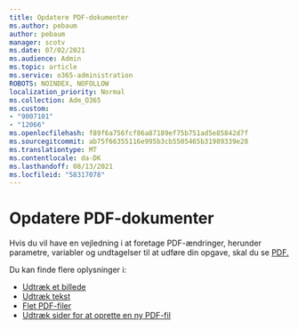 ```yaml
---
title: Opdatere PDF-dokumenter
ms.author: pebaum
author: pebaum
manager: scotv
ms.date: 07/02/2021
ms.audience: Admin
ms.topic: article
ms.service: o365-administration
ROBOTS: NOINDEX, NOFOLLOW
localization_priority: Normal
ms.collection: Adm_O365
ms.custom:
- "9007101"
- "12066"
ms.openlocfilehash: f89f6a756fcf86a87189ef75b751ad5e85842d7f
ms.sourcegitcommit: ab75f66355116e995b3cb5505465b31989339e28
ms.translationtype: MT
ms.contentlocale: da-DK
ms.lasthandoff: 08/13/2021
ms.locfileid: "58317078"
---
```

# <a name="update-pdf-documents"></a>Opdatere PDF-dokumenter

Hvis du vil have en vejledning i at foretage PDF-ændringer, herunder parametre, variabler og undtagelser til at udføre din opgave, skal du se [PDF.](https://docs.microsoft.com/power-automate/desktop-flows/actions-reference/pdf)

Du kan finde flere oplysninger i:

- [Udtræk et billede](https://docs.microsoft.com/power-automate/desktop-flows/actions-reference/pdf#pdf-actions)
- [Udtræk tekst](https://docs.microsoft.com/power-automate/desktop-flows/actions-reference/pdf#extracttextfrompdfaction)
- [Flet PDF-filer](https://docs.microsoft.com/power-automate/desktop-flows/actions-reference/pdf#mergefiles)
- [Udtræk sider for at oprette en ny PDF-fil](https://docs.microsoft.com/power-automate/desktop-flows/actions-reference/pdf#extractpages)
